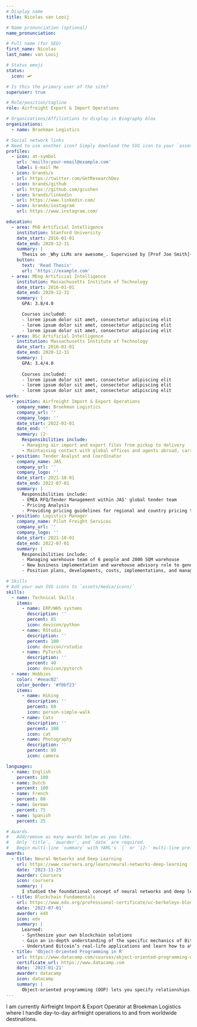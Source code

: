 ```yaml
---
# Display name
title: Nicolas van Looij

# Name pronunciation (optional)
name_pronunciation:

# Full name (for SEO)
first_name: Nicolas
last_name: van Looij

# Status emoji
status:
  icon: 🛩️

# Is this the primary user of the site?
superuser: true

# Role/position/tagline
role: Airfreight Export & Import Operations

# Organizations/Affiliations to display in Biography blox
organizations:
  - name: Broekman Logistics

# Social network links
# Need to use another icon? Simply download the SVG icon to your `assets/media/icons/` folder.
profiles:
  - icon: at-symbol
    url: 'mailto:your-email@example.com'
    label: E-mail Me
  - icon: brands/x
    url: https://twitter.com/GetResearchDev
  - icon: brands/github
    url: https://github.com/gcushen
  - icon: brands/linkedin
    url: https://www.linkedin.com/
  - icon: brands/instagram
    url: https://www.instagram.com/

education:
  - area: PhD Artificial Intelligence
    institution: Stanford University
    date_start: 2016-01-01
    date_end: 2020-12-31
    summary: |
      Thesis on _Why LLMs are awesome_. Supervised by [Prof Joe Smith](https://example.com). Presented papers at 5 IEEE conferences with the contributions being published in 2 Springer journals.
    button:
      text: 'Read Thesis'
      url: 'https://example.com'
  - area: MEng Artificial Intelligence
    institution: Massachusetts Institute of Technology
    date_start: 2016-01-01
    date_end: 2020-12-31
    summary: |
      GPA: 3.8/4.0

      Courses included:
      - lorem ipsum dolor sit amet, consectetur adipiscing elit
      - lorem ipsum dolor sit amet, consectetur adipiscing elit
      - lorem ipsum dolor sit amet, consectetur adipiscing elit
  - area: BSc Artificial Intelligence
    institution: Massachusetts Institute of Technology
    date_start: 2016-01-01
    date_end: 2020-12-31
    summary: |
      GPA: 3.4/4.0
      
      Courses included:
      - lorem ipsum dolor sit amet, consectetur adipiscing elit
      - lorem ipsum dolor sit amet, consectetur adipiscing elit
      - lorem ipsum dolor sit amet, consectetur adipiscing elit
work:
  - position: Airfreight Import & Export Operations
    company_name: Broekman Logistics
    company_url: ''
    company_logo: ''
    date_start: 2022-03-01
    date_end: ''
    summary: |2-
      Responsibilities include:
      - Managing air import and export files from pickup to delivery
      - Maintaining contact with global offices and agents abroad, carriers, suppliers, customers and other vendors and internal departments and stakeholders.
  - position: Tender Analyst and Coordinator
    company_name: JAS
    company_url: ''
    company_logo: ''
    date_start: 2021-10-01
    date_end: 2022-07-01
    summary: |
      Responsibilities include:
      - EMEA RFQ/Tender Management within JAS' global tender team
      - Pricing Analysis
      - Providing pricing guidelines for regional and country pricing teams
  - position: Logistics Manager
    company_name: Pilot Freight Services
    company_url: ''
    company_logo: ''
    date_start: 2021-10-01
    date_end: 2022-07-01
    summary: |
      Responsibilities include:
      - Managing warehouse team of 6 people and 2000 SQM warehouse
      - New business implementation and warehouse advisory role to general MT
      - Position plans, developments, costs, implementations, and manage WH projects

# Skills
# Add your own SVG icons to `assets/media/icons/`
skills:
  - name: Technical Skills
    items:
      - name: ERP/WHS systems
        description: ''
        percent: 85
        icon: devicon/python
      - name: RStudio
        description: ''
        percent: 100
        icon: devicon/rstudio
      - name: PyTorch
        description: ''
        percent: 40
        icon: devicon/pytorch
  - name: Hobbies
    color: '#eeac02'
    color_border: '#f0bf23'
    items:
      - name: Hiking
        description: ''
        percent: 60
        icon: person-simple-walk
      - name: Cats
        description: ''
        percent: 100
        icon: cat
      - name: Photography
        description: ''
        percent: 80
        icon: camera

languages:
  - name: English
    percent: 100
  - name: Dutch
    percent: 100
  - name: French
    percent: 80
  - name: German
    percent: 75
  - name: Spanish
    percent: 25

# Awards.
#   Add/remove as many awards below as you like.
#   Only `title`, `awarder`, and `date` are required.
#   Begin multi-line `summary` with YAML's `|` or `|2-` multi-line prefix and indent 2 spaces below.
awards:
  - title: Neural Networks and Deep Learning
    url: https://www.coursera.org/learn/neural-networks-deep-learning
    date: '2023-11-25'
    awarder: Coursera
    icon: coursera
    summary: |
      I studied the foundational concept of neural networks and deep learning. By the end, I was familiar with the significant technological trends driving the rise of deep learning; build, train, and apply fully connected deep neural networks; implement efficient (vectorized) neural networks; identify key parameters in a neural network’s architecture; and apply deep learning to your own applications.
  - title: Blockchain Fundamentals
    url: https://www.edx.org/professional-certificate/uc-berkeleyx-blockchain-fundamentals
    date: '2023-07-01'
    awarder: edX
    icon: edx
    summary: |
      Learned:
      - Synthesize your own blockchain solutions
      - Gain an in-depth understanding of the specific mechanics of Bitcoin
      - Understand Bitcoin’s real-life applications and learn how to attack and destroy Bitcoin, Ethereum, smart contracts and Dapps, and alternatives to Bitcoin’s Proof-of-Work consensus algorithm
  - title: 'Object-Oriented Programming in R'
    url: https://www.datacamp.com/courses/object-oriented-programming-with-s3-and-r6-in-r
    certificate_url: https://www.datacamp.com
    date: '2023-01-21'
    awarder: datacamp
    icon: datacamp
    summary: |
      Object-oriented programming (OOP) lets you specify relationships between functions and the objects that they can act on, helping you manage complexity in your code. This is an intermediate level course, providing an introduction to OOP, using the S3 and R6 systems. S3 is a great day-to-day R programming tool that simplifies some of the functions that you write. R6 is especially useful for industry-specific analyses, working with web APIs, and building GUIs.
---
```


I am currently Airfreight Import & Export Operator at Broekman Logistics where I handle day-to-day airfreight operations to and from worldwide destinations.
